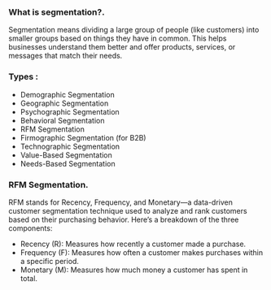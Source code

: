 ### What is segmentation?.
Segmentation means dividing a large group of people (like customers) into smaller groups based on things they have in common. This helps businesses understand them better and offer products, services, or             messages that match their needs.
### Types :
  - Demographic Segmentation
  - Geographic Segmentation
  - Psychographic Segmentation
  - Behavioral Segmentation
  - RFM Segmentation
  - Firmographic Segmentation (for B2B)
  - Technographic Segmentation
  - Value-Based Segmentation
  - Needs-Based Segmentation
### RFM Segmentation.
  
RFM stands for Recency, Frequency, and Monetary—a data-driven customer segmentation technique used to analyze and rank customers based on their purchasing behavior. Here’s a breakdown of the three components:

  - Recency (R): Measures how recently a customer made a purchase.
  - Frequency (F): Measures how often a customer makes purchases within a specific period.
  - Monetary (M): Measures how much money a customer has spent in total.

